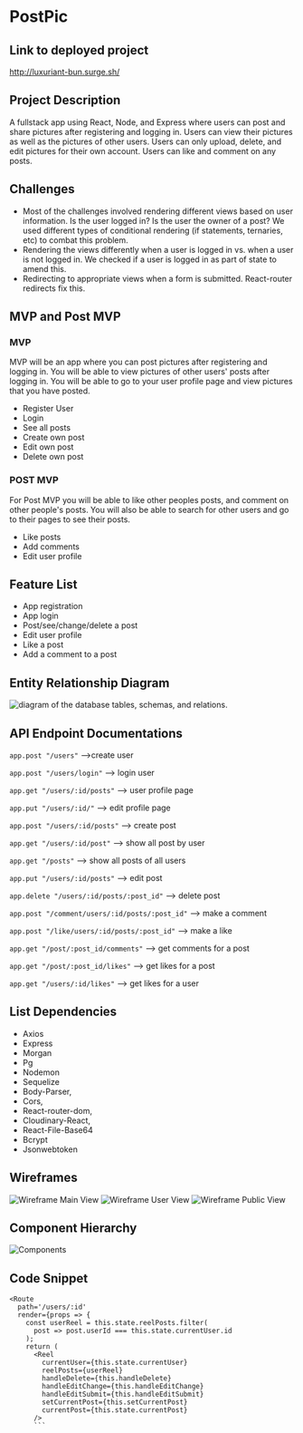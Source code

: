 # **PostPic**

## Link to deployed project

http://luxuriant-bun.surge.sh/

## Project Description
A fullstack app using React, Node, and Express where users can post and share pictures after registering and logging in. Users can view their pictures as well as the pictures of other users. Users can only upload, delete, and edit pictures for their own account. Users can like and comment on any posts.   

## Challenges
- Most of the challenges involved rendering different views based on user information. Is the user logged in? Is the user the owner of a post? We used different types of conditional rendering (if statements, ternaries, etc) to combat this problem.
- Rendering the views differently when a user is logged in vs. when a user is not logged in. We checked if a user is logged in as part of state to amend this.
- Redirecting to appropriate views when a form is submitted. React-router redirects fix this.  

## MVP and Post MVP
### MVP
MVP will be an app where you can post pictures after registering and logging in. You will be able to view pictures of other users' posts after logging in. You will be able to go to your user profile page and view pictures that you have posted.

- Register User
- Login
- See all posts
- Create own post
- Edit own post
- Delete own post

### POST MVP
For Post MVP you will be able to like other peoples posts, and comment on other people's posts. You will also be able to search for other users and go to their pages to see their posts.

- Like posts
- Add comments
- Edit user profile

## Feature List
- App registration
- App login
- Post/see/change/delete a post
- Edit user profile
- Like a post
- Add a comment to a post

## Entity Relationship Diagram
![diagram of the database tables, schemas, and relations.](https://trello-attachments.s3.amazonaws.com/5c8be5981231c1271f26bc10/5c8be7275751825d0fd18313/eb845c46a49ac4fbbc2f5de7ef849866/DatabaseERD.jpg)

## API Endpoint Documentations
`app.post "/users"`  -->create user

`app.post "/users/login"` --> login user

`app.get "/users/:id/posts"` --> user profile page

`app.put "/users/:id/"` --> edit profile page

`app.post "/users/:id/posts"` --> create post

`app.get "/users/:id/post"` --> show all post by user

`app.get "/posts"` --> show all posts of all users

`app.put "/users/:id/posts"` --> edit post

`app.delete "/users/:id/posts/:post_id"` --> delete post

`app.post "/comment/users/:id/posts/:post_id"` --> make a comment

`app.post "/like/users/:id/posts/:post_id"` --> make a like

`app.get "/post/:post_id/comments"` --> get comments for a post

`app.get "/post/:post_id/likes"` --> get likes for a post

`app.get "/users/:id/likes"` --> get likes for a user

## List Dependencies
- Axios
- Express
- Morgan
- Pg
- Nodemon
- Sequelize
- Body-Parser,
- Cors,
- React-router-dom,
- Cloudinary-React,
- React-File-Base64
- Bcrypt
- Jsonwebtoken

## Wireframes
![Wireframe Main View](https://trello-attachments.s3.amazonaws.com/5c8be5981231c1271f26bc10/5c8be7487788656e2020932e/5c88de08d90376e20eebd526d9abac48/IMG_20190316_150426.jpg)
![Wireframe User View](https://trello-attachments.s3.amazonaws.com/5c8be5981231c1271f26bc10/5c8be7487788656e2020932e/4baeee51e1ab99b32baf87718ad1377f/IMG_20190316_151002.jpg)
![Wireframe Public View](https://trello-attachments.s3.amazonaws.com/5c8be5981231c1271f26bc10/5c8be7487788656e2020932e/0a79c57c7b7d85be37c520380037149c/IMG_20190316_151428.jpg)

## Component Hierarchy

![Components](https://trello-attachments.s3.amazonaws.com/5c8be5981231c1271f26bc10/5c8eb50a8768ee6416e5cecc/5d3379f9724c2c065a503aa52c1b45f7/IMG_20190316_144600.jpg)

## Code Snippet

```
<Route
  path='/users/:id'
  render={props => {
    const userReel = this.state.reelPosts.filter(
      post => post.userId === this.state.currentUser.id
    );
    return (
      <Reel
        currentUser={this.state.currentUser}
        reelPosts={userReel}
        handleDelete={this.handleDelete}
        handleEditChange={this.handleEditChange}
        handleEditSubmit={this.handleEditSubmit}
        setCurrentPost={this.setCurrentPost}
        currentPost={this.state.currentPost}
      />
      ```
